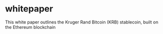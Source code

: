 # whitepaper
This white paper outlines the Kruger Rand Bitcoin (KRB) stablecoin, built on the Ethereum blockchain
